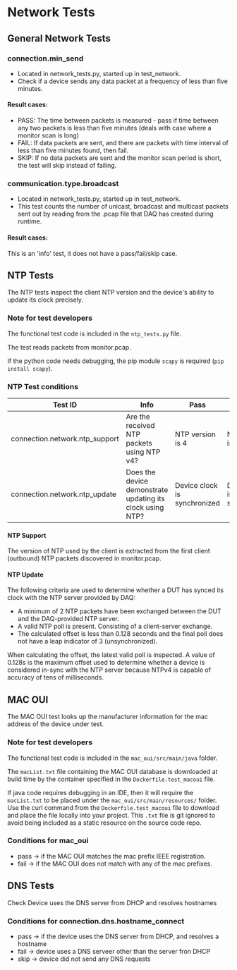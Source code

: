 # Network Tests

## General Network Tests

### connection.min_send
- Located in network_tests.py, started up in test_network.
- Check if a device sends any data packet at a frequency of less than five minutes.

#### Result cases:
- PASS: The time between packets is measured - pass if time between any two packets is less than five minutes (deals with case where a monitor scan is long)
- FAIL: If data packets are sent, and there are packets with time interval of less than five minutes found, then fail.
- SKIP: If no data packets are sent and the monitor scan period is short, the test will skip instead of failing.

### communication.type.broadcast
- Located in network_tests.py, started up in test_network.
- This test counts the number of unicast, broadcast and multicast packets sent out by reading from the .pcap file that DAQ has created during runtime.

#### Result cases:
This is an 'info' test, it does not have a pass/fail/skip case.


## NTP Tests
The NTP tests inspect the client NTP version and the device's ability to update its clock precisely.

### Note for test developers 
The functional test code is included in the `ntp_tests.py` file.

The test reads packets from monitor.pcap.

If the python code needs debugging, the pip module `scapy` is required (`pip install scapy`).

### NTP Test conditions
| Test ID |  Info | Pass | Fail | Skip |
|---|---|---|---|---|
| connection.network.ntp_support | Are the received NTP packets using NTP v4? | NTP version is 4 | NTP version is not 4 | No NTP packets are received |
| connection.network.ntp_update | Does the device demonstrate updating its clock using NTP? | Device clock is synchronized | Device clock is not synchronized | Not enough NTP packets are received |

#### NTP Support ####
The version of NTP used by the client is extracted from the first client (outbound) NTP packets discovered in monitor.pcap.

#### NTP Update ####
The following criteria are used to determine whether a DUT has synced its clock with the NTP server provided by DAQ:
 - A minimum of 2 NTP packets have been exchanged between the DUT and the DAQ-provided NTP server.
 - A valid NTP poll is present. Consisting of a client-server exchange.
 - The calculated offset is less than 0.128 seconds and the final poll does not have a leap indicator of 3 (unsynchronized).

When calculating the offset, the latest valid poll is inspected. A value of 0.128s is the maximum offset used to determine whether a device is considered in-sync with the NTP server because NTPv4 is capable of accuracy of tens of milliseconds.


## MAC OUI
The MAC OUI test looks up the manufacturer information for the mac address of the device under test.

### Note for test developers 
The functional test code is included in the `mac_oui/src/main/java` folder.

The `macList.txt` file containing the MAC OUI database is downloaded at build time by the container specified in
the `Dockerfile.test_macoui` file.

If java code requires debugging in an IDE, then it will require the `macList.txt` to be placed under the 
`mac_oui/src/main/resources/` folder. Use the curl command from the `Dockerfile.test_macoui` file to download and 
place the file locally into your project. This `.txt` file is git ignored to avoid being included as a 
static resource on the source code repo.

### Conditions for mac_oui
 - pass -> if the MAC OUI matches the mac prefix IEEE registration.
 - fail -> if the MAC OUI does not match with any of the mac prefixes.


## DNS Tests
Check Device uses the DNS server from DHCP and resolves hostnames

### Conditions for connection.dns.hostname_connect
 - pass -> if the device uses the DNS server from DHCP, and resolves a hostname
 - fail -> device uses a DNS serveer other than the server fron DHCP
 - skip -> device did not send any DNS requests
